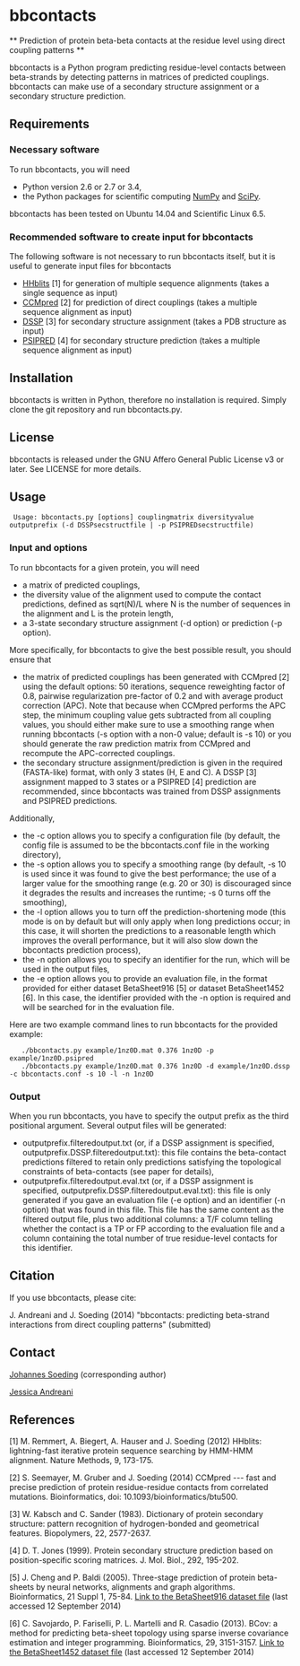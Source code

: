 # bbcontacts
** Prediction of protein beta-beta contacts at the residue level using direct coupling patterns **

bbcontacts is a Python program predicting residue-level contacts between beta-strands by detecting patterns in matrices of predicted couplings.
bbcontacts can make use of a secondary structure assignment or a secondary structure prediction.


## Requirements

### Necessary software

To run bbcontacts, you will need

   * Python version 2.6 or 2.7 or 3.4,
   * the Python packages for scientific computing [NumPy](http://www.numpy.org/) and [SciPy](http://www.scipy.org/scipylib/index.html).

bbcontacts has been tested on Ubuntu 14.04 and Scientific Linux 6.5.

### Recommended software to create input for bbcontacts

The following software is not necessary to run bbcontacts itself, but it is useful to generate input files for bbcontacts

   * [HHblits](http://toolkit.genzentrum.lmu.de/hhblits/) [1] for generation of multiple sequence alignments (takes a single sequence as input)
   * [CCMpred](https://bitbucket.org/soedinglab/ccmpred/) [2] for prediction of direct couplings (takes a multiple sequence alignment as input)
   * [DSSP](http://swift.cmbi.ru.nl/gv/dssp/) [3] for secondary structure assignment (takes a PDB structure as input)
   * [PSIPRED](http://bioinf.cs.ucl.ac.uk/psipred/) [4] for secondary structure prediction (takes a multiple sequence alignment as input)


## Installation
bbcontacts is written in Python, therefore no installation is required. Simply clone the git repository and run bbcontacts.py.


## License
bbcontacts is released under the GNU Affero General Public License v3 or later. See LICENSE for more details.


## Usage

     Usage: bbcontacts.py [options] couplingmatrix diversityvalue outputprefix (-d DSSPsecstructfile | -p PSIPREDsecstructfile)

### Input and options

To run bbcontacts for a given protein, you will need

   * a matrix of predicted couplings,
   * the diversity value of the alignment used to compute the contact predictions, defined as sqrt(N)/L where N is the number of sequences in the alignment and L is the protein length,
   * a 3-state secondary structure assignment (-d option) or prediction (-p option).

More specifically, for bbcontacts to give the best possible result, you should ensure that

   * the matrix of predicted couplings has been generated with CCMpred [2] using the default options: 50 iterations, sequence reweighting factor of 0.8, pairwise regularization pre-factor of 0.2 and with average product correction (APC). Note that because when CCMpred performs the APC step, the minimum coupling value gets subtracted from all coupling values, you should either make sure to use a smoothing range when running bbcontacts (-s option with a non-0 value; default is -s 10) or you should generate the raw prediction matrix from CCMpred and recompute the APC-corrected couplings.
   * the secondary structure assignment/prediction is given in the required (FASTA-like) format, with only 3 states (H, E and C). A DSSP [3] assignment mapped to 3 states or a PSIPRED [4] prediction are recommended, since bbcontacts was trained from DSSP assignments and PSIPRED predictions.

Additionally, 

   * the -c option allows you to specify a configuration file (by default, the config file is assumed to be the bbcontacts.conf file in the working directory),
   * the -s option allows you to specify a smoothing range (by default, -s 10 is used since it was found to give the best performance; the use of a larger value for the smoothing range (e.g. 20 or 30) is discouraged since it degrades the results and increases the runtime; -s 0 turns off the smoothing),
   * the -l option allows you to turn off the prediction-shortening mode (this mode is on by default but will only apply when long predictions occur; in this case, it will shorten the predictions to a reasonable length which improves the overall performance, but it will also slow down the bbcontacts prediction process),
   * the -n option allows you to specify an identifier for the run, which will be used in the output files,
   * the -e option allows you to provide an evaluation file, in the format provided for either dataset BetaSheet916 [5] or dataset BetaSheet1452 [6]. In this case, the identifier provided with the -n option is required and will be searched for in the evaluation file.

Here are two example command lines to run bbcontacts for the provided example:
       
       ./bbcontacts.py example/1nz0D.mat 0.376 1nz0D -p example/1nz0D.psipred
       ./bbcontacts.py example/1nz0D.mat 0.376 1nz0D -d example/1nz0D.dssp -c bbcontacts.conf -s 10 -l -n 1nz0D

### Output

When you run bbcontacts, you have to specify the output prefix as the third positional argument. Several output files will be generated:

   * outputprefix.filteredoutput.txt (or, if a DSSP assignment is specified, outputprefix.DSSP.filteredoutput.txt): this file contains the beta-contact predictions filtered to retain only predictions satisfying the topological constraints of beta-contacts (see paper for details),
   * outputprefix.filteredoutput.eval.txt (or, if a DSSP assignment is specified, outputprefix.DSSP.filteredoutput.eval.txt): this file is only generated if you gave an evaluation file (-e option) and an identifier (-n option) that was found in this file. This file has the same content as the filtered output file, plus two additional columns: a T/F column telling whether the contact is a TP or FP according to the evaluation file and a column containing the total number of true residue-level contacts for this identifier.


## Citation
If you use bbcontacts, please cite:

J. Andreani and J. Soeding (2014) "bbcontacts: predicting beta-strand interactions from direct coupling patterns" (submitted)


## Contact

[Johannes Soeding](mailto:johannes.soeding@mpibpc.mpg.de) (corresponding author)

[Jessica Andreani](mailto:jessica.andreani@mpibpc.mpg.de)


## References

   [1] M. Remmert, A. Biegert, A. Hauser and J. Soeding (2012) HHblits: lightning-fast iterative protein sequence searching by HMM-HMM alignment. Nature Methods, 9, 173-175.

   [2] S. Seemayer, M. Gruber and J. Soeding (2014) CCMpred --- fast and precise prediction of protein residue-residue contacts from correlated mutations. Bioinformatics, doi: 10.1093/bioinformatics/btu500.

   [3] W. Kabsch and C. Sander (1983). Dictionary of protein secondary structure: pattern recognition of hydrogen-bonded and geometrical features. Biopolymers, 22, 2577-2637.

   [4] D. T. Jones (1999). Protein secondary structure prediction based on position-specific scoring matrices. J. Mol. Biol., 292, 195-202.

   [5] J. Cheng and P. Baldi (2005). Three-stage prediction of protein beta-sheets by neural networks, alignments and graph algorithms. Bioinformatics, 21 Suppl 1, 75-84. [Link to the BetaSheet916 dataset file](http://contact.ics.uci.edu/betadata/betasheet.dat) (last accessed 12 September 2014)

   [6] C. Savojardo, P. Fariselli, P. L. Martelli and R. Casadio (2013). BCov: a method for predicting beta-sheet topology using sparse inverse covariance estimation and integer programming. Bioinformatics, 29, 3151-3157. [Link to the BetaSheet1452 dataset file](http://biocomp.unibo.it/savojard/bcov/BetaSheet1452.dat) (last accessed 12 September 2014)

